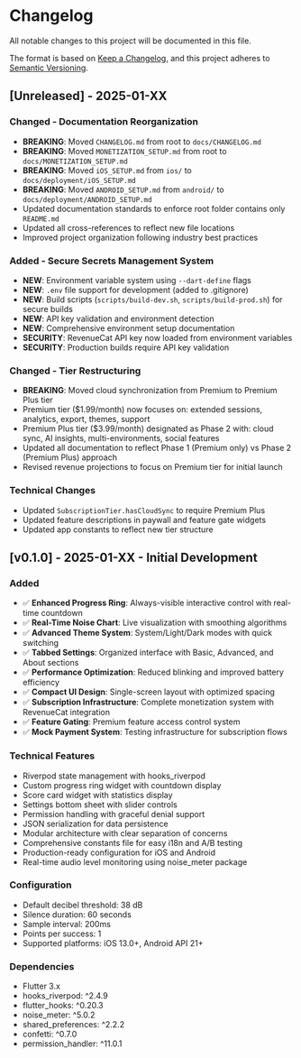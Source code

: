 # Changelog

All notable changes to this project will be documented in this file.

The format is based on [Keep a Changelog](https://keepachangelog.com/en/1.0.0/),
and this project adheres to [Semantic Versioning](https://semver.org/spec/v2.0.0.html).

## [Unreleased] - 2025-01-XX

### Changed - Documentation Reorganization
- **BREAKING**: Moved `CHANGELOG.md` from root to `docs/CHANGELOG.md`
- **BREAKING**: Moved `MONETIZATION_SETUP.md` from root to `docs/MONETIZATION_SETUP.md`
- **BREAKING**: Moved `iOS_SETUP.md` from `ios/` to `docs/deployment/iOS_SETUP.md`
- **BREAKING**: Moved `ANDROID_SETUP.md` from `android/` to `docs/deployment/ANDROID_SETUP.md`
- Updated documentation standards to enforce root folder contains only `README.md`
- Updated all cross-references to reflect new file locations
- Improved project organization following industry best practices

### Added - Secure Secrets Management System
- **NEW**: Environment variable system using `--dart-define` flags
- **NEW**: `.env` file support for development (added to .gitignore)
- **NEW**: Build scripts (`scripts/build-dev.sh`, `scripts/build-prod.sh`) for secure builds
- **NEW**: API key validation and environment detection
- **NEW**: Comprehensive environment setup documentation
- **SECURITY**: RevenueCat API key now loaded from environment variables
- **SECURITY**: Production builds require API key validation

### Changed - Tier Restructuring
- **BREAKING**: Moved cloud synchronization from Premium to Premium Plus tier
- Premium tier ($1.99/month) now focuses on: extended sessions, analytics, export, themes, support
- Premium Plus tier ($3.99/month) designated as Phase 2 with: cloud sync, AI insights, multi-environments, social features
- Updated all documentation to reflect Phase 1 (Premium only) vs Phase 2 (Premium Plus) approach
- Revised revenue projections to focus on Premium tier for initial launch

### Technical Changes
- Updated `SubscriptionTier.hasCloudSync` to require Premium Plus
- Updated feature descriptions in paywall and feature gate widgets
- Updated app constants to reflect new tier structure

## [v0.1.0] - 2025-01-XX - Initial Development

### Added
- ✅ **Enhanced Progress Ring**: Always-visible interactive control with real-time countdown
- ✅ **Real-Time Noise Chart**: Live visualization with smoothing algorithms
- ✅ **Advanced Theme System**: System/Light/Dark modes with quick switching
- ✅ **Tabbed Settings**: Organized interface with Basic, Advanced, and About sections
- ✅ **Performance Optimization**: Reduced blinking and improved battery efficiency
- ✅ **Compact UI Design**: Single-screen layout with optimized spacing
- ✅ **Subscription Infrastructure**: Complete monetization system with RevenueCat integration
- ✅ **Feature Gating**: Premium feature access control system
- ✅ **Mock Payment System**: Testing infrastructure for subscription flows

### Technical Features
- Riverpod state management with hooks_riverpod
- Custom progress ring widget with countdown display
- Score card widget with statistics display
- Settings bottom sheet with slider controls
- Permission handling with graceful denial support
- JSON serialization for data persistence
- Modular architecture with clear separation of concerns
- Comprehensive constants file for easy i18n and A/B testing
- Production-ready configuration for iOS and Android
- Real-time audio level monitoring using noise_meter package

### Configuration
- Default decibel threshold: 38 dB
- Silence duration: 60 seconds
- Sample interval: 200ms
- Points per success: 1
- Supported platforms: iOS 13.0+, Android API 21+

### Dependencies
- Flutter 3.x
- hooks_riverpod: ^2.4.9
- flutter_hooks: ^0.20.3
- noise_meter: ^5.0.2
- shared_preferences: ^2.2.2
- confetti: ^0.7.0
- permission_handler: ^11.0.1 